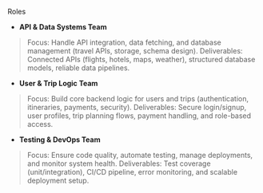 Roles 
- **API & Data Systems Team** 
> Focus: Handle API integration, data fetching, and database management (travel APIs, storage, schema design).
> Deliverables: Connected APIs (flights, hotels, maps, weather), structured database models, reliable data pipelines.
- **User & Trip Logic Team**
> Focus: Build core backend logic for users and trips (authentication, itineraries, payments, security).
> Deliverables: Secure login/signup, user profiles, trip planning flows, payment handling, and role-based access.
- **Testing & DevOps Team** 
> Focus: Ensure code quality, automate testing, manage deployments, and monitor system health.
> Deliverables: Test coverage (unit/integration), CI/CD pipeline, error monitoring, and scalable deployment setup. 
